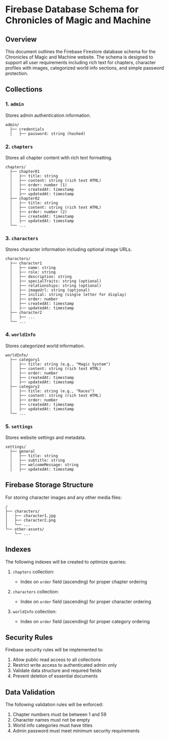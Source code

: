 # Firebase Database Schema for Chronicles of Magic and Machine

## Overview
This document outlines the Firebase Firestore database schema for the Chronicles of Magic and Machine website. The schema is designed to support all user requirements including rich text for chapters, character profiles with images, categorized world info sections, and simple password protection.

## Collections

### 1. `admin`
Stores admin authentication information.

```
admin/
  ├── credentials
  │   ├── password: string (hashed)
```

### 2. `chapters`
Stores all chapter content with rich text formatting.

```
chapters/
  ├── chapter01
  │   ├── title: string
  │   ├── content: string (rich text HTML)
  │   ├── order: number (1)
  │   ├── createdAt: timestamp
  │   ├── updatedAt: timestamp
  ├── chapter02
  │   ├── title: string
  │   ├── content: string (rich text HTML)
  │   ├── order: number (2)
  │   ├── createdAt: timestamp
  │   ├── updatedAt: timestamp
  └── ...
```

### 3. `characters`
Stores character information including optional image URLs.

```
characters/
  ├── character1
  │   ├── name: string
  │   ├── role: string
  │   ├── description: string
  │   ├── specialTraits: string (optional)
  │   ├── relationships: string (optional)
  │   ├── imageUrl: string (optional)
  │   ├── initial: string (single letter for display)
  │   ├── order: number
  │   ├── createdAt: timestamp
  │   ├── updatedAt: timestamp
  ├── character2
  │   ├── ...
  └── ...
```

### 4. `worldInfo`
Stores categorized world information.

```
worldInfo/
  ├── category1
  │   ├── title: string (e.g., "Magic System")
  │   ├── content: string (rich text HTML)
  │   ├── order: number
  │   ├── createdAt: timestamp
  │   ├── updatedAt: timestamp
  ├── category2
  │   ├── title: string (e.g., "Races")
  │   ├── content: string (rich text HTML)
  │   ├── order: number
  │   ├── createdAt: timestamp
  │   ├── updatedAt: timestamp
  └── ...
```

### 5. `settings`
Stores website settings and metadata.

```
settings/
  ├── general
  │   ├── title: string
  │   ├── subtitle: string
  │   ├── welcomeMessage: string
  │   ├── updatedAt: timestamp
```

## Firebase Storage Structure

For storing character images and any other media files:

```
/
├── characters/
│   ├── character1.jpg
│   ├── character2.png
│   └── ...
└── other-assets/
    └── ...
```

## Indexes

The following indexes will be created to optimize queries:

1. `chapters` collection:
   - Index on `order` field (ascending) for proper chapter ordering

2. `characters` collection:
   - Index on `order` field (ascending) for proper character ordering

3. `worldInfo` collection:
   - Index on `order` field (ascending) for proper category ordering

## Security Rules

Firebase security rules will be implemented to:
1. Allow public read access to all collections
2. Restrict write access to authenticated admin only
3. Validate data structure and required fields
4. Prevent deletion of essential documents

## Data Validation

The following validation rules will be enforced:
1. Chapter numbers must be between 1 and 59
2. Character names must not be empty
3. World info categories must have titles
4. Admin password must meet minimum security requirements
